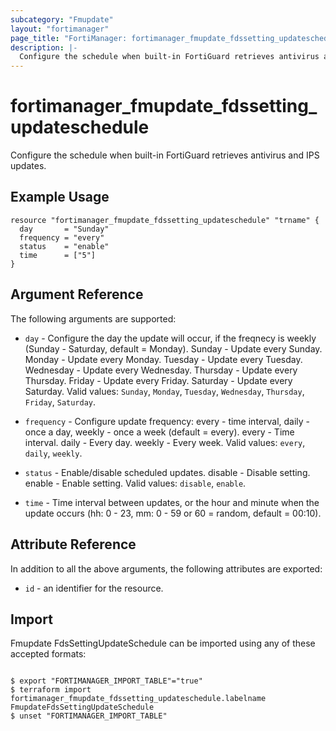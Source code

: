 ```yaml
---
subcategory: "Fmupdate"
layout: "fortimanager"
page_title: "FortiManager: fortimanager_fmupdate_fdssetting_updateschedule"
description: |-
  Configure the schedule when built-in FortiGuard retrieves antivirus and IPS updates.
---
```


# fortimanager_fmupdate_fdssetting_updateschedule
Configure the schedule when built-in FortiGuard retrieves antivirus and IPS updates.

## Example Usage

```hcl
resource "fortimanager_fmupdate_fdssetting_updateschedule" "trname" {
  day       = "Sunday"
  frequency = "every"
  status    = "enable"
  time      = ["5"]
}
```

## Argument Reference


The following arguments are supported:


* `day` - Configure the day the update will occur, if the freqnecy is weekly (Sunday - Saturday, default = Monday). Sunday - Update every Sunday. Monday - Update every Monday. Tuesday - Update every Tuesday. Wednesday - Update every Wednesday. Thursday - Update every Thursday. Friday - Update every Friday. Saturday - Update every Saturday. Valid values: `Sunday`, `Monday`, `Tuesday`, `Wednesday`, `Thursday`, `Friday`, `Saturday`.

* `frequency` - Configure update frequency: every - time interval, daily - once a day, weekly - once a week (default = every). every - Time interval. daily - Every day. weekly - Every week. Valid values: `every`, `daily`, `weekly`.

* `status` - Enable/disable scheduled updates. disable - Disable setting. enable - Enable setting. Valid values: `disable`, `enable`.

* `time` - Time interval between updates, or the hour and minute when the update occurs (hh: 0 - 23, mm: 0 - 59 or 60 = random, default = 00:10).


## Attribute Reference

In addition to all the above arguments, the following attributes are exported:
* `id` - an identifier for the resource.

## Import

Fmupdate FdsSettingUpdateSchedule can be imported using any of these accepted formats:
```

$ export "FORTIMANAGER_IMPORT_TABLE"="true"
$ terraform import fortimanager_fmupdate_fdssetting_updateschedule.labelname FmupdateFdsSettingUpdateSchedule
$ unset "FORTIMANAGER_IMPORT_TABLE"
```

